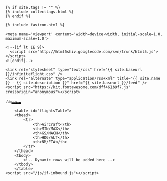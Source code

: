 <head>
    <title>Infinite Flight Inbound Search</title>
     
    {% if site.tags != "" %}
    {% include collecttags.html %}
    {% endif %}
    
    {% include favicon.html %}
    
    <meta name='viewport' content='width=device-width, initial-scale=1.0, maximum-scale=1.0'>

    <!--[if lt IE 9]>
      <script src="http://html5shiv.googlecode.com/svn/trunk/html5.js"></script>
    <![endif]-->

    <link rel="stylesheet" type="text/css" href="{{ site.baseurl }}/infiniteflight.css" />
    <link rel="alternate" type="application/rss+xml" title="{{ site.name }} - {{ site.description }}" href="{{ site.baseurl }}/feed" />
    <script src="https://kit.fontawesome.com/dff461b9f7.js" crossorigin="anonymous"></script>
  </head>

<body>
    <div class="container">
        <div class="nav-container">
    <div class="nav-left">
        <input 
            type="text" 
            id="icao" 
            name="icao" 
            placeholder="Airport" 
            style="width: 40px; border: none; margin-right: -10px;"
        />
                <button id="search" style="background-color: #ffffff; color: #828282;">
                    <i class="fa-solid fa-magnifying-glass" aria-hidden="true"></i>
                </button>
                <button id="add" style="background-color: transparent; color: #828282; margin-left: -25px;">
                    <i class="fa-solid fa-plus" aria-hidden="true"></i>
                </button>
                <button id="settings" style="background-color: transparent; color: #828282; margin-left: -20px;">
                    <i class="fa-solid fa-sliders" aria-hidden="true"></i>
                </button>
                <button id="update" style="background-color: #ffffff; color: #828282; margin-left: -30px;">
                    <i class="fa-solid fa-arrows-rotate" aria-hidden="true"></i>
                </button>
            </div>
            <div class="nav-right" style="font-size: 12px; display: none;">
                NZAA 125   YSSY 41   KLAX 37<br>
                LSZH 37   EGLL 27   KLAS 35
            </div>
        </div>
        
        <table id="flightsTable">
        <thead>
            <tr>
                <th>Aircraft</th>
                <th>MIN/MAX</th>
                <th>GS/MACH</th>
                <th>HDG/ALT</th>
                <th>NM/ETA</th>
            </tr>
        </thead>
        <tbody>
            <!-- Dynamic rows will be added here -->
        </tbody>
        </table>
    <script src="/js/if-inbound.js"></script>
</body> 